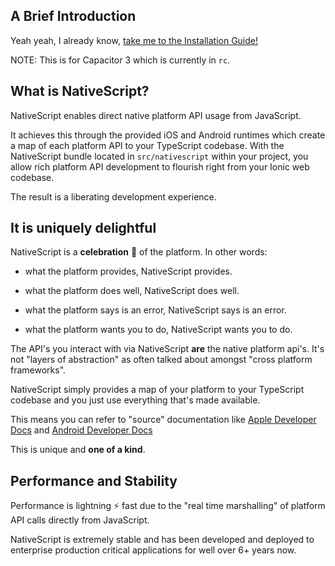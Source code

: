## A Brief Introduction

Yeah yeah, I already know, [take me to the Installation Guide!](installation.md)

NOTE: This is for Capacitor 3 which is currently in `rc`.

## What is NativeScript?

NativeScript enables direct native platform API usage from JavaScript.

It achieves this through the provided iOS and Android runtimes which create a map of each platform API to your TypeScript codebase. With the NativeScript bundle located in `src/nativescript` within your project, you allow rich platform API development to flourish right from your Ionic web codebase.

The result is a liberating development experience.

## It is uniquely delightful

NativeScript is a **celebration** 🎉 of the platform. In other words:

* what the platform provides, NativeScript provides.

* what the platform does well, NativeScript does well.

* what the platform says is an error, NativeScript says is an error.

* what the platform wants you to do, NativeScript wants you to do.

The API's you interact with via NativeScript **are** the native platform api's. It's not "layers of abstraction" as often talked about amongst "cross platform frameworks".

NativeScript simply provides a map of your platform to your TypeScript codebase and you just use everything that's made available.

This means you can refer to "source" documentation like [Apple Developer Docs](https://developer.apple.com/documentation/technologies) and [Android Developer Docs](https://developer.android.com/reference)

This is unique and **one of a kind**.

## Performance and Stability

Performance is lightning ⚡ fast due to the "real time marshalling" of platform API calls directly from JavaScript.

NativeScript is extremely stable and has been developed and deployed to enterprise production critical applications for well over 6+ years now.



